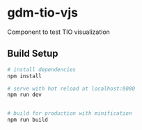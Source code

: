 # gdm-tio-vjs


Component to test TIO visualization


## Build Setup

``` bash
# install dependencies
npm install

# serve with hot reload at localhost:8080
npm run dev


# build for production with minification
npm run build



